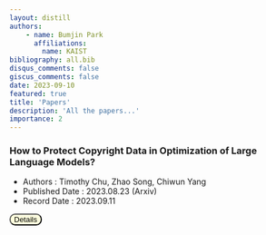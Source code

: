 ```yaml
---
layout: distill
authors: 
    - name: Bumjin Park
      affiliations:
        name: KAIST
bibliography: all.bib
disqus_comments: false
giscus_comments: false
date: 2023-09-10
featured: true
title: 'Papers'
description: 'All the papers...'
importance: 2 
---
```


### How to Protect Copyright Data in Optimization of Large Language Models? 

* Authors : Timothy Chu, Zhao Song, Chiwun Yang
* Published Date : 2023.08.23 (Arxiv) 
* Record Date : 2023.09.11 

<button onclick="myFunction(1)" style="background-color:#FFFFDD;border-radius:10px">Details</button>


<div id="1" style="display:none;border:3px solid #DDDDDD;padding:1rem;" markdown="1">

LLMs are built on the transformer neural network architecture, which in turn relies on a mathematical computation called Attention that uses the softmax function. \

To solve copyright regression for the softmax function, we show that the objective function of the softmax copyright regression is convex, and that its Hessian is bounded. 

* [Gil 19 ] investigates copyright infringement in AI-generated artwork and argues that using copyrighted works during the training phase of AI programs does not result in infringement liability. 

* [VKB23] proposes a frameowkr that provides stronger protection against sampling protected content, by defining near access-freeness (NAF)

--- 


<blockquote>
($\tau$-Copyright-Protected )
<br>

If there is a trained model $f_\theta$ with parameter $\theta$ that satisfies 

$$
\frac{L(f_\theta(A_1), b_1)}{n_1} \ge \tau + \frac{L(f_\theta(A_2)), b_2}{n_2}
$$

then we say this model $f_\theta$ is $\tau$-Copyright-Protected. 
</blockquote>


<button onclick="myFunction(1)" style="background-color:#DDDDDD;border-radius:10px">Close Details</button>

</div>


<script>
function myFunction(n) {
  var x = document.getElementById(n);
  if (x.style.display === "none") {
    x.style.display = "block";
  } else {
    x.style.display = "none";
  }
}
</script>